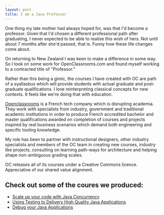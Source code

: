 ```yaml
---
layout: post
title: I am a Java Professor
---
```


One thing my late mother had always hoped for, was that I'd become a professor. Given that I'd chosen a different professional path after graduating,
I never expected to be able to realise this wish of hers. Not until about 7 months after she'd passed, that is. Funny how these life changes come about.

On returning to New Zealand I was keen to make a difference in some way. So I took on some work for OpenClassrooms.com and found myself 
working to a contracted title of "Professor."

Rather than this being a gimic, the courses I have created with OC are path of a syallasbus which will provide students with actual
graduate and post-graduate qualifications. I love reinterpreting classical concepts for new contexts. It feels like we're doing that with education.

[Openclassrooms](openclassrooms.com) is a French tech company which is disrupting academia.
They work with specialists from industry, government and traditional academic institutions in order to produce
French accredited bachelor and master qualifications awarded on completion of courses and projects inspired by 
real business scenarios which demand both engineering and specific tooling knowledge.

My role has been to partner with instructional designers, other industry specialists and members of the OC team 
in creating new courses, industry like projects, consulting on learning path-ways for architecture and 
helping shape non-ambiguous grading scales.

OC releases all of its courses under a Creative Commons licence.
Appreciative of our shared value alignment.

## Check out some of the coures we produced:

* [Scale up your code with Java Concurrency](https://openclassrooms.com/en/courses/5684021-scale-up-your-code-with-java-concurrency)
* [Using Testing to Delivery High Quality Java Applications](https://openclassrooms.com/en/courses/5661466-use-testing-in-java-to-achieve-quality-applications)
* [Debug your Java Applications](https://openclassrooms.com/en/courses/6237456-debug-your-java-applications)
